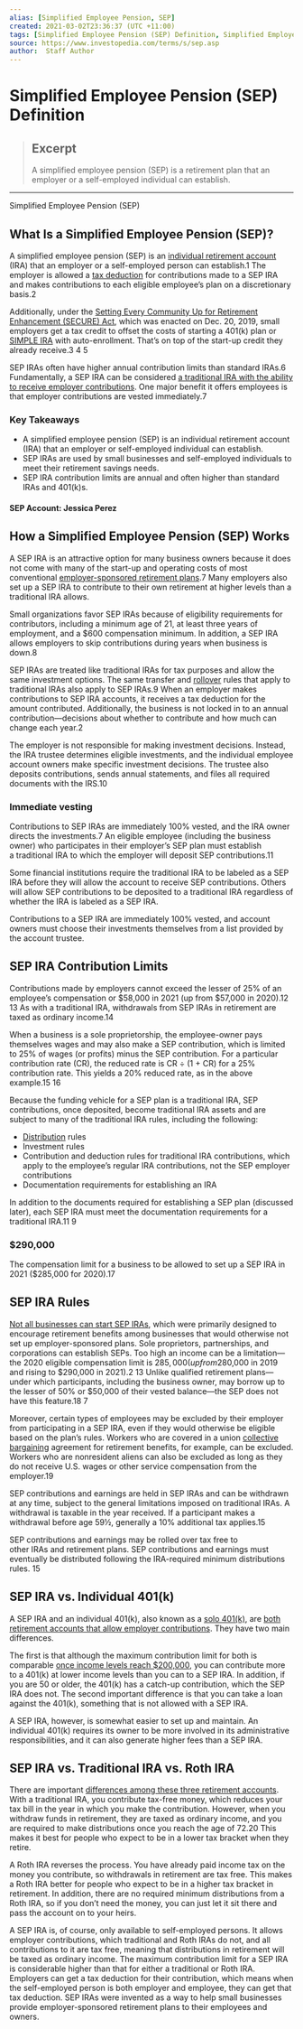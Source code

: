 ```yaml
---
alias: [Simplified Employee Pension, SEP]
created: 2021-03-02T23:36:37 (UTC +11:00)
tags: [Simplified Employee Pension (SEP) Definition, Simplified Employee Pension (SEP)]
source: https://www.investopedia.com/terms/s/sep.asp
author:  Staff Author
---
```


# Simplified Employee Pension (SEP) Definition

> ## Excerpt
> A simplified employee pension (SEP) is a retirement plan that an employer or a self-employed individual can establish.

---

Simplified Employee Pension (SEP)
## What Is a Simplified Employee Pension (SEP)?

A simplified employee pension (SEP) is an [individual retirement account](https://www.investopedia.com/terms/i/ira.asp) (IRA) that an employer or a self-employed person can establish.1 The employer is allowed a [tax deduction](https://www.investopedia.com/terms/t/tax-deduction.asp) for contributions made to a SEP IRA and makes contributions to each eligible employee’s plan on a discretionary basis.2

Additionally, under the [Setting Every Community Up for Retirement Enhancement (SECURE) Act](https://www.investopedia.com/secure-act-4688468), which was enacted on Dec. 20, 2019, small employers get a tax credit to offset the costs of starting a 401(k) plan or [SIMPLE IRA](https://www.investopedia.com/terms/s/simple-ira.asp) with auto-enrollment. That’s on top of the start-up credit they already receive.3 4 5

SEP IRAs often have higher annual contribution limits than standard IRAs.6 Fundamentally, a SEP IRA can be considered [a traditional IRA with the ability to receive employer contributions](https://www.investopedia.com/retirement/reasons-use-employer-sponsored-retirement-plan/). One major benefit it offers employees is that employer contributions are vested immediately.7

### Key Takeaways

-   A simplified employee pension (SEP) is an individual retirement account (IRA) that an employer or self-employed individual can establish.
-   SEP IRAs are used by small businesses and self-employed individuals to meet their retirement savings needs.
-   SEP IRA contribution limits are annual and often higher than standard IRAs and 401(k)s.

#### SEP Account: Jessica Perez

## How a Simplified Employee Pension (SEP) Works

A SEP IRA is an attractive option for many business owners because it does not come with many of the start-up and operating costs of most conventional [employer-sponsored retirement plans](https://www.investopedia.com/terms/e/employer_sponsored_plan.asp).7 Many employers also set up a SEP IRA to contribute to their own retirement at higher levels than a traditional IRA allows.

Small organizations favor SEP IRAs because of eligibility requirements for contributors, including a minimum age of 21, at least three years of employment, and a $600 compensation minimum. In addition, a SEP IRA allows employers to skip contributions during years when business is down.8

SEP IRAs are treated like traditional IRAs for tax purposes and allow the same investment options. The same transfer and [rollover](https://www.investopedia.com/terms/r/rollover.asp) rules that apply to traditional IRAs also apply to SEP IRAs.9 When an employer makes contributions to SEP IRA accounts, it receives a tax deduction for the amount contributed. Additionally, the business is not locked in to an annual contribution—decisions about whether to contribute and how much can change each year.2

The employer is not responsible for making investment decisions. Instead, the IRA trustee determines eligible investments, and the individual employee account owners make specific investment decisions. The trustee also deposits contributions, sends annual statements, and files all required documents with the IRS.10

### Immediate vesting

Contributions to SEP IRAs are immediately 100% vested, and the IRA owner directs the investments.7 An eligible employee (including the business owner) who participates in their employer’s SEP plan must establish a traditional IRA to which the employer will deposit SEP contributions.11

Some financial institutions require the traditional IRA to be labeled as a SEP IRA before they will allow the account to receive SEP contributions. Others will allow SEP contributions to be deposited to a traditional IRA regardless of whether the IRA is labeled as a SEP IRA.

Contributions to a SEP IRA are immediately 100% vested, and account owners must choose their investments themselves from a list provided by the account trustee.

## SEP IRA Contribution Limits

Contributions made by employers cannot exceed the lesser of 25% of an employee’s compensation or $58,000 in 2021 (up from $57,000 in 2020).12 13 As with a traditional IRA, withdrawals from SEP IRAs in retirement are taxed as ordinary income.14

When a business is a sole proprietorship, the employee-owner pays themselves wages and may also make a SEP contribution, which is limited to 25% of wages (or profits) minus the SEP contribution. For a particular contribution rate (CR), the reduced rate is CR ÷ (1 + CR) for a 25% contribution rate. This yields a 20% reduced rate, as in the above example.15 16

Because the funding vehicle for a SEP plan is a traditional IRA, SEP contributions, once deposited, become traditional IRA assets and are subject to many of the traditional IRA rules, including the following:

-   [Distribution](https://www.investopedia.com/terms/d/distribution.asp) rules
-   Investment rules
-   Contribution and deduction rules for traditional IRA contributions, which apply to the employee’s regular IRA contributions, not the SEP employer contributions
-   Documentation requirements for establishing an IRA

In addition to the documents required for establishing a SEP plan (discussed later), each SEP IRA must meet the documentation requirements for a traditional IRA.11 9

### $290,000

The compensation limit for a business to be allowed to set up a SEP IRA in 2021 ($285,000 for 2020).17

## SEP IRA Rules

[Not all businesses can start SEP IRAs](https://www.investopedia.com/ask/answers/05/llcira.asp), which were primarily designed to encourage retirement benefits among businesses that would otherwise not set up employer-sponsored plans. Sole proprietors, partnerships, and corporations can establish SEPs. Too high an income can be a limitation—the 2020 eligible compensation limit is $285,000 (up from $280,000 in 2019 and rising to $290,000 in 2021).2 13 Unlike qualified retirement plans—under which participants, including the business owner, may borrow up to the lesser of 50% or $50,000 of their vested balance—the SEP does not have this feature.18 7

Moreover, certain types of employees may be excluded by their employer from participating in a SEP IRA, even if they would otherwise be eligible based on the plan’s rules. Workers who are covered in a union [collective bargaining](https://www.investopedia.com/terms/c/collective-bargaining.asp) agreement for retirement benefits, for example, can be excluded. Workers who are nonresident aliens can also be excluded as long as they do not receive U.S. wages or other service compensation from the employer.19

SEP contributions and earnings are held in SEP IRAs and can be withdrawn at any time, subject to the general limitations imposed on traditional IRAs. A withdrawal is taxable in the year received. If a participant makes a withdrawal before age 59½, generally a 10% additional tax applies.15

SEP contributions and earnings may be rolled over tax free to other IRAs and retirement plans. SEP contributions and earnings must eventually be distributed following the IRA-required minimum distributions rules. 15

## SEP IRA vs. Individual 401(k)

A SEP IRA and an individual 401(k), also known as a [solo 401(k)](https://www.investopedia.com/retirement/401k-plans-small-business-owner/), are [both retirement accounts that allow employer contributions](https://www.investopedia.com/articles/financial-advisors/012716/solo-401k-vs-sep-which-best-biz-owners.asp). They have two main differences.

The first is that although the maximum contribution limit for both is comparable [once income levels reach $200,000](https://www.investopedia.com/articles/retirement/10/individual-401k-sole-proprietor.asp), you can contribute more to a 401(k) at lower income levels than you can to a SEP IRA. In addition, if you are 50 or older, the 401(k) has a catch-up contribution, which the SEP IRA does not. The second important difference is that you can take a loan against the 401(k), something that is not allowed with a SEP IRA.

A SEP IRA, however, is somewhat easier to set up and maintain. An individual 401(k) requires its owner to be more involved in its administrative responsibilities, and it can also generate higher fees than a SEP IRA.

## SEP IRA vs. Traditional IRA vs. Roth IRA

There are important [differences among these three retirement accounts](https://www.investopedia.com/ask/answers/08/roth-traditional-sep.asp). With a traditional IRA, you contribute tax-free money, which reduces your tax bill in the year in which you make the contribution. However, when you withdraw funds in retirement, they are taxed as ordinary income, and you are required to make distributions once you reach the age of 72.20 This makes it best for people who expect to be in a lower tax bracket when they retire.

A Roth IRA reverses the process. You have already paid income tax on the money you contribute, so withdrawals in retirement are tax free. This makes a Roth IRA better for people who expect to be in a higher tax bracket in retirement. In addition, there are no required minimum distributions from a Roth IRA, so if you don’t need the money, you can just let it sit there and pass the account on to your heirs.

A SEP IRA is, of course, only available to self-employed persons. It allows employer contributions, which traditional and Roth IRAs do not, and all contributions to it are tax free, meaning that distributions in retirement will be taxed as ordinary income. The maximum contribution limit for a SEP IRA is considerable higher than that for either a traditional or Roth IRA. Employers can get a tax deduction for their contribution, which means when the self-employed person is both employer and employee, they can get that tax deduction. SEP IRAs were invented as a way to help small businesses provide employer-sponsored retirement plans to their employees and owners.

